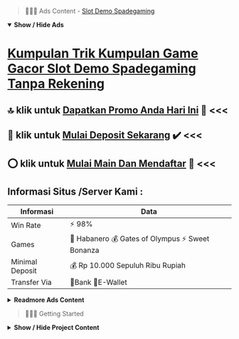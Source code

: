> :red_circle::red_circle::red_circle: Ads Content - [Slot Demo Spadegaming](https://atom.io/packages/slot-demo-spadegaming)

<details open><summary><b>Show / Hide Ads</b></summary>

# [Kumpulan Trik Kumpulan Game Gacor Slot Demo Spadegaming Tanpa Rekening](https://atom.io/packages/slot-demo-spadegaming)
## :top: klik untuk [Dapatkan Promo Anda Hari Ini](https://agentotoplay.net/register/) :star2: <<< 
## :radio_button: klik untuk [Mulai Deposit Sekarang](https://agentotoplay.net/promo/) :heavy_check_mark: <<< 
## :o: klik untuk [Mulai Main Dan Mendaftar](https://agentotoplay.net/register/) :cake: <<< 

## Informasi Situs /Server Kami : 

| Informasi  | Data |
| ------------- | ------------- |
| Win Rate  | ⚡ 98% |
| Games  | 🔱 Habanero 💰 Gates of Olympus ⚡ Sweet Bonanza |
| Minimal Deposit  | 💰 Rp 10.000 Sepuluh Ribu Rupiah |
| Transfer Via  | 🏅Bank 🏅E-Wallet |

<details><summary><b>Readmore Ads Content</b></summary>

## Table Of Content
- [Ini Info Link Slot Gacor 2022](#link-slot-gacor-2022)
- [Info Gampang Menang Link Slot Gacor 2022](#link-slot-gacor-2022)
- [Cara Depo Slot Gacor 2022](#slot-gacor-2022)
- [Situs Permainan Agen Toto Play](#agen-toto-play)
- [Info Jos Gacor Slot 4d](#slot-4d)
- [Ini Web Slot Gacor 2022](#slot-gacor-2022)

## Link Slot Gacor 2022
Slot Habanero, Cirikhas provider agen slot online terpercaya tunggal ini merupakan tema sekaligus musik china kuno yang menghiasi banyak game judi slot peruntungan Habanero. Permainan judi slot terbaru Koi Gate, Totem Towers, Fa Cai Shen, 5 Lucky Lions menjadi nas kalau provider judi slot online ini nggak main-main saat memproduksi serta memasarkan ciptaan unggulannya. Terbukti, slot habanero segera jadi primadona sama tidak sedikit member aktif yang hobi memainkanny
## Link Slot Gacor 2022
AGENTOTOPLAY ialah situs judi slot online pilihan lalu terpercaya no 1 pada Indonesia, yang tatkala ini memiliki kepercayaan penuh dari para Anggota judi selanjutnya peminat slot online. Saat ini sudah ramai pengembang game judi online yang ramai selama menciptakan game slot online bersahaja dekat Indonesia tahun 2021, selanjutnya AGENTOTOPLAY telah unggul jadi agen judi slot online terpopuler dibandingkan serta agen judi online lainnya. Hanya AGENTOTOPLAY yang menyodorkan berbagai macam ala pertunjukan judi serta lantai keunggulan yang tinggi serta sistem mainan fairplay. Kini mainan yang tersedia jarang lan diantaranya judi slot online, kasino online, serta judi taruhan bola formal Indonesia.
## Slot Gacor 2022
Judi Bola Online, Game judi idola selanjutnya ialah taruhan judi bola online. Segala kualitas pertunjukan yang bersifat sport ada dekat dalamnya. Ini membuat para penjudi lumayan betah bermain karena banyaknya saringan mainan yang terdapat disini.
## Agen Toto Play
Habanero merupakan kualitas mainan slot pakai kualitas pertunjukan yang variatif. Para Anggota dapat menyaring berbagai macam mutu mainan mengangkat waktu beraneka macam gendre yang kita inginkan. Ada slot perang, slot klasik, funny maka beraneka rupa kualitas mainan slot online menarik yang sanggup dipilih beserta dimainkan pakai mudah. Habanero akan jadi partner pilihan selama permainan judi online. Slot online habanero menyuguhkan berbagai macam pertunjukan yang amat seru selanjutnya menjanjikan. berlipat-lipat Anggota yang dapat menjuarai pertunjukan slot dari habanero, sebab slot ini memilki beragam bobot mainan slot gacor sama winrate tinggi sampai-sampai 88%.
## Slot 4d
Pastikan Tujuan Utama Kamu Bermain Slot, Beberapa orang potensial bermain slot online tempo-tempo beruntung pakai objek hanya agar iseng sekedar memadatkan kekosongan waktu. Namun butuh dekat ingat bahwa bagaimanapun isengnya selama-lamanya kalian bermain slot gacor dana asli yang benar-benar memakai dana real. Maka dari itu tidak mencapai salah menuruti situs judi slot online24jam terpercaya 2022. trik paling gampang agar tahu keaslian Slot Resmi Terbaru serta trik menemukan kapasitas service yang diberikan. Mulai dari penyediaan game slot gacor tamat akomodasi bantuan customer service 24jam online. Dengan menyortir agentotoplay kalian mampu bermain sama amat senang karena telah jelas jika visi misi kami ialah menyampaikan yang pilihan buat setiap membernya.
## Slot Gacor 2022
Menggunakan Sistem Rng, Tentu saja, mainan agaen toto play online serta adalah pertunjukan yang menggunakan sistem RNG, dekat mana gambar yang ditampilkan pada layar diputar sebagai nggak sengaja, tidak terdapat yang bisa memanipulasi gambar pop-up, pula agen lalu layanan pelanggan. Oleh karena itu, game ini dipercaya bagai game paling lurus yang dimainkan sebab para pemainnya.


</details>

</details>

> :red_circle::red_circle::red_circle: Getting Started

<details><summary><b>Show / Hide Project Content</b></summary>

#  Project Name / Title : 
ATPEngine Project #47
##  Getting Started : 
These instructions will get you a copy of the project up and running on your local machine for development and testing purposes. See deployment for notes on how to deploy the project on a live system.

##  Installation for ATPEngine Project #47 : 
A step by step guide that will tell you how to get the development environment up and running.
<ul><li>How to install #1</li><li>How to install #2</li><li>How to install #3</li><li>How to install #4</li><li>How to install #5</li><li>How to install #6</li></ul>

##  Usage : 
A few examples of useful commands and/or tasks.
<ul><li>Usage #1</li><li>Usage  #2</li><li>Usage  #3</li><li>Usage #4</li><li>Usage  #5</li><li>Usage  #6</li></ul>

##  Ads Links : 
Get To Know about our other ads.


[Apk Open Slot Gacor Pragmatic](https://atom.io/packages/apk-open-slot)

[Game Slot Via Pulsa](https://atom.io/packages/game-slot)

[Slot Via Pulsa Tanpa Deposit](https://atom.io/packages/slot-via-pulsa)

[Judi Onlin Slot Chip Bisa Dijual](https://atom.io/packages/judi-onlin-slot)

[Slot Gacor Login Via Pulsa Tanpa Potongan](https://atom.io/packages/slot-gacor-login)

[Slot Indonesia Free Spin](https://atom.io/packages/slot-indonesia)

[Game Online Slot Uang Sungguhan](https://atom.io/packages/game-online-slot)

[Game Judi Slot Gacor Malam Ini](https://atom.io/packages/game-judi-slot)

##  Additional Project That Can Be Usefull : 
Get To Know about our other projects.


[ATPEngine Project #31](https://atom.io/packages/atpengine-project-31)

[ATPEngine Project #59](https://atom.io/packages/atpengine-project-59)

[ATPEngine Project #39](https://atom.io/packages/atpengine-project-39)

[ATPEngine Project #95](https://atom.io/packages/atpengine-project-95)

[ATPEngine Project #72](https://atom.io/packages/atpengine-project-72)

[ATPEngine Project #30](https://atom.io/packages/atpengine-project-30)

[ATPEngine Project #52](https://atom.io/packages/atpengine-project-52)

[ATPEngine Project #29](https://atom.io/packages/atpengine-project-29)

[ATPEngine Project #6](https://atom.io/packages/atpengine-project-6)

[ATPEngine Project #2](https://atom.io/packages/atpengine-project-2)

[ATPEngine Project #24](https://atom.io/packages/atpengine-project-24)

[ATPEngine Project #80](https://atom.io/packages/atpengine-project-80)

##  Master Project : 
Incase you want to know more about our master project, please visit [ATPEngine Home Project](https://atom.io/packages/atpengine-home-project)

</details>
